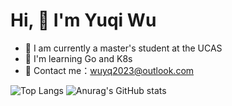 # Hi, 👋  I'm Yuqi Wu 

- 🔭 I am currently a master's student at the UCAS
- 🤔 I'm learning Go and K8s
- 🌱 Contact me：wuyq2023@outlook.com

![Top Langs](https://github-readme-stats.vercel.app/api/top-langs/?username=yq-wu)
![Anurag's GitHub stats](https://github-readme-stats.vercel.app/api?username=yq-wu)

